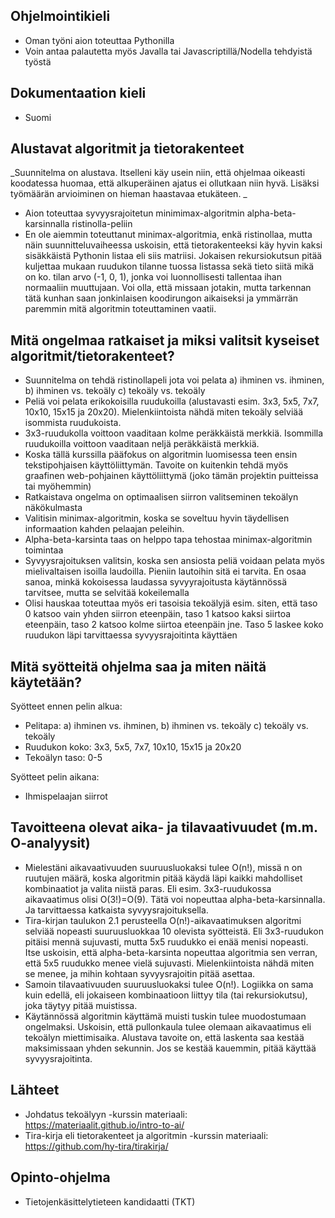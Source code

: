 ## Ohjelmointikieli
* Oman työni aion toteuttaa Pythonilla
* Voin antaa palautetta myös Javalla tai Javascriptillä/Nodella tehdyistä työstä

## Dokumentaation kieli
* Suomi

## Alustavat algoritmit ja tietorakenteet
_Suunnitelma on alustava. Itselleni käy usein niin, että ohjelmaa oikeasti koodatessa huomaa, että alkuperäinen ajatus ei ollutkaan niin hyvä. Lisäksi työmäärän arvioiminen on hieman haastavaa etukäteen. _
* Aion toteuttaa syvyysrajoitetun minimimax-algoritmin alpha-beta-karsinnalla ristinolla-peliin
* En ole aiemmin toteuttanut minimax-algoritmia, enkä ristinollaa, mutta näin suunnitteluvaiheessa uskoisin, että tietorakenteeksi käy hyvin kaksi sisäkkäistä Pythonin listaa eli siis matriisi. Jokaisen rekursiokutsun pitää kuljettaa mukaan ruudukon tilanne tuossa listassa sekä tieto siitä mikä on ko. tilan arvo (-1, 0, 1), jonka voi luonnollisesti tallentaa ihan normaaliin muuttujaan. Voi olla, että missaan jotakin, mutta tarkennan tätä kunhan saan jonkinlaisen koodirungon aikaiseksi ja ymmärrän paremmin mitä algoritmin toteuttaminen vaatii. 

## Mitä ongelmaa ratkaiset ja miksi valitsit kyseiset algoritmit/tietorakenteet?
* Suunnitelma on tehdä ristinollapeli jota voi pelata a) ihminen vs. ihminen, b) ihminen vs. tekoäly c) tekoäly vs. tekoäly
* Peliä voi pelata erikokoisilla ruudukoilla (alustavasti esim. 3x3, 5x5, 7x7, 10x10, 15x15 ja 20x20). Mielenkiintoista nähdä miten tekoäly selviää isommista ruudukoista. 
* 3x3-ruudukolla voittoon vaaditaan kolme peräkkäistä merkkiä. Isommilla ruudukoilla voittoon vaaditaan neljä peräkkäistä merkkiä.
* Koska tällä kurssilla pääfokus on algoritmin luomisessa teen ensin tekstipohjaisen käyttöliittymän. Tavoite on kuitenkin tehdä myös graafinen web-pohjainen käyttöliittymä (joko tämän projektin puitteissa tai myöhemmin)
* Ratkaistava ongelma on optimaalisen siirron valitseminen tekoälyn näkökulmasta
* Valitisin minimax-algoritmin, koska se soveltuu hyvin täydellisen informaation kahden pelaajan peleihin.
* Alpha-beta-karsinta taas on helppo tapa tehostaa minimax-algoritmin toimintaa 
* Syvyysrajoituksen valitsin, koska sen ansiosta peliä voidaan pelata myös mielivaltaisen isoilla laudoilla. Pieniin lautoihin sitä ei tarvita. En osaa sanoa, minkä kokoisessa laudassa syvyyrajoitusta käytännössä tarvitsee, mutta se selvitää kokeilemalla
* Olisi hauskaa toteuttaa myös eri tasoisia tekoälyjä esim. siten, että taso 0 katsoo vain yhden siirron eteenpäin, taso 1 katsoo kaksi siirtoa eteenpäin, taso 2 katsoo kolme siirtoa eteenpäin jne. Taso 5 laskee koko ruudukon läpi tarvittaessa syvyysrajoitinta käyttäen 


## Mitä syötteitä ohjelma saa ja miten näitä käytetään?
Syötteet ennen pelin alkua:
* Pelitapa: a) ihminen vs. ihminen, b) ihminen vs. tekoäly c) tekoäly vs. tekoäly
* Ruudukon koko: 3x3, 5x5, 7x7, 10x10, 15x15 ja 20x20
* Tekoälyn taso: 0-5

Syötteet pelin aikana: 
* Ihmispelaajan siirrot

## Tavoitteena olevat aika- ja tilavaativuudet (m.m. O-analyysit)
* Mielestäni aikavaativuuden suuruusluokaksi tulee O(n!), missä n on ruutujen määrä, koska algoritmin pitää käydä läpi kaikki mahdolliset kombinaatiot ja valita niistä paras. Eli esim. 3x3-ruudukossa aikavaatimus olisi O(3!)=O(9). Tätä voi nopeuttaa alpha-beta-karsinnalla. Ja tarvittaessa katkaista syvyysrajoituksella.
* Tira-kirjan taulukon 2.1 perusteella O(n!)-aikavaatimuksen algoritmi selviää nopeasti suuruusluokkaa 10 olevista syötteistä. Eli 3x3-ruudukon pitäisi mennä sujuvasti, mutta 5x5 ruudukko ei enää menisi nopeasti. Itse uskoisin, että alpha-beta-karsinta nopeuttaa algoritmia sen verran, että 5x5 ruudukko menee vielä sujuvasti. Mielenkiintoista nähdä miten se menee, ja mihin kohtaan syvyysrajoitin pitää asettaa.
* Samoin tilavaativuuden suuruusluokaksi tulee O(n!). Logiikka on sama kuin edellä, eli jokaiseen kombinaatioon liittyy tila (tai rekursiokutsu), joka täytyy pitää muistissa.
* Käytännössä algoritmin käyttämä muisti tuskin tulee muodostumaan ongelmaksi. Uskoisin, että pullonkaula tulee olemaan aikavaatimus eli tekoälyn miettimisaika. Alustava tavoite on, että laskenta saa kestää maksimissaan yhden sekunnin. Jos se kestää kauemmin, pitää käyttää syvyysrajoitinta. 

## Lähteet
* Johdatus tekoälyyn -kurssin materiaali: https://materiaalit.github.io/intro-to-ai/
* Tira-kirja eli tietorakenteet ja algoritmin -kurssin materiaali: https://github.com/hy-tira/tirakirja/

## Opinto-ohjelma
* Tietojenkäsittelytieteen kandidaatti (TKT)
